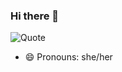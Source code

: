 ### Hi there 👋

![Quote](https://github-readme-quotes.herokuapp.com/quote?theme=default&animation=default&layout=socrates&font=default&quotesUrl=https://github.com/tianaix/tianaix/blob/main/files/quotes.json)

- 😄 Pronouns: she/her
<!--
**tianaix/tianaix** is a ✨ _special_ ✨ repository because its `README.md` (this file) appears on your GitHub profile.

Here are some ideas to get you started:

- 🔭 I’m currently working on ...
- 🌱 I’m currently learning ...
- 👯 I’m looking to collaborate on ...
- 🤔 I’m looking for help with ...
- 💬 Ask me about ...
- 📫 How to reach me: ...
- 😄 Pronouns: ...
- ⚡ Fun fact: ...
-->
